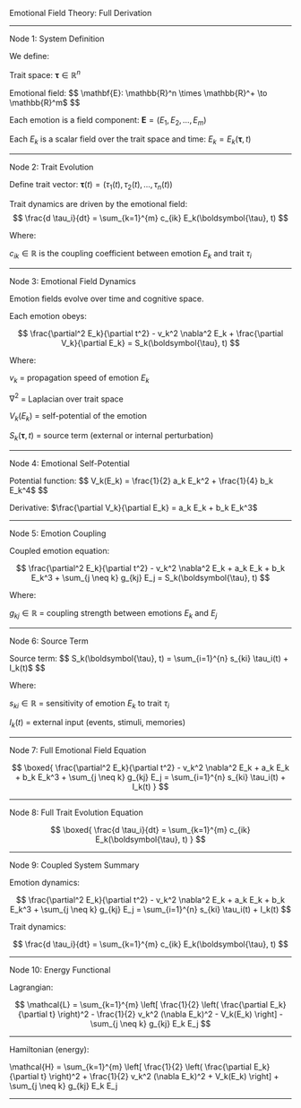 Emotional Field Theory: Full Derivation


---

Node 1: System Definition

We define:

Trait space: $\boldsymbol{\tau} \in \mathbb{R}^n$

Emotional field: 
$$
\mathbf{E}: \mathbb{R}^n \times \mathbb{R}^+ \to \mathbb{R}^m$
$$

Each emotion is a field component: $\mathbf{E} = (E_1, E_2, \dots, E_m)$

Each $E_k$ is a scalar field over the trait space and time: $E_k = E_k(\boldsymbol{\tau}, t)$


---

Node 2: Trait Evolution

Define trait vector: $\boldsymbol{\tau}(t) = (\tau_1(t), \tau_2(t), \dots, \tau_n(t))$

Trait dynamics are driven by the emotional field:
$$
\frac{d \tau_i}{dt} = \sum_{k=1}^{m} c_{ik} E_k(\boldsymbol{\tau}, t)
$$

Where:

$c_{ik} \in \mathbb{R}$ is the coupling coefficient between emotion $E_k$ and trait $\tau_i$



---

Node 3: Emotional Field Dynamics

Emotion fields evolve over time and cognitive space.

Each emotion obeys:

$$
\frac{\partial^2 E_k}{\partial t^2} - v_k^2 \nabla^2 E_k + \frac{\partial V_k}{\partial E_k} = S_k(\boldsymbol{\tau}, t)
$$

Where:

$v_k$ = propagation speed of emotion $E_k$

$\nabla^2$ = Laplacian over trait space

$V_k(E_k)$ = self-potential of the emotion

$S_k(\boldsymbol{\tau}, t)$ = source term (external or internal perturbation)



---

Node 4: Emotional Self-Potential

Potential function: 
$$
V_k(E_k) = \frac{1}{2} a_k E_k^2 + \frac{1}{4} b_k E_k^4$
$$

Derivative: $\frac{\partial V_k}{\partial E_k} = a_k E_k + b_k E_k^3$


---

Node 5: Emotion Coupling

Coupled emotion equation:

$$
\frac{\partial^2 E_k}{\partial t^2} - v_k^2 \nabla^2 E_k + a_k E_k + b_k E_k^3 + \sum_{j \neq k} g_{kj} E_j = S_k(\boldsymbol{\tau}, t)
$$

Where:

$g_{kj} \in \mathbb{R}$ = coupling strength between emotions $E_k$ and $E_j$



---

Node 6: Source Term

Source term: 
$$
S_k(\boldsymbol{\tau}, t) = \sum_{i=1}^{n} s_{ki} \tau_i(t) + I_k(t)$
$$

Where:

$s_{ki} \in \mathbb{R}$ = sensitivity of emotion $E_k$ to trait $\tau_i$

$I_k(t)$ = external input (events, stimuli, memories)



---

Node 7: Full Emotional Field Equation

$$
\boxed{
\frac{\partial^2 E_k}{\partial t^2} - v_k^2 \nabla^2 E_k + a_k E_k + b_k E_k^3 + \sum_{j \neq k} g_{kj} E_j = \sum_{i=1}^{n} s_{ki} \tau_i(t) + I_k(t)
}
$$

---

Node 8: Full Trait Evolution Equation

$$
\boxed{
\frac{d \tau_i}{dt} = \sum_{k=1}^{m} c_{ik} E_k(\boldsymbol{\tau}, t)
}
$$

---

Node 9: Coupled System Summary

Emotion dynamics:

$$
\frac{\partial^2 E_k}{\partial t^2} - v_k^2 \nabla^2 E_k + a_k E_k + b_k E_k^3 + \sum_{j \neq k} g_{kj} E_j = \sum_{i=1}^{n} s_{ki} \tau_i(t) + I_k(t)
$$

Trait dynamics:

$$
\frac{d \tau_i}{dt} = \sum_{k=1}^{m} c_{ik} E_k(\boldsymbol{\tau}, t)
$$

---

Node 10: Energy Functional

Lagrangian:

$$
\mathcal{L} = \sum_{k=1}^{m} \left[ \frac{1}{2} \left( \frac{\partial E_k}{\partial t} \right)^2 - \frac{1}{2} v_k^2 (\nabla E_k)^2 - V_k(E_k) \right] - \sum_{j \neq k} g_{kj} E_k E_j
$$


---

Hamiltonian (energy):

\mathcal{H} = \sum_{k=1}^{m} \left[ \frac{1}{2} \left( \frac{\partial E_k}{\partial t} \right)^2 + \frac{1}{2} v_k^2 (\nabla E_k)^2 + V_k(E_k) \right] + \sum_{j \neq k} g_{kj} E_k E_j


---

